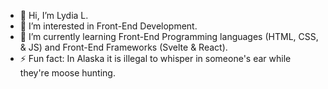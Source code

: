 - 👋 Hi, I’m Lydia L.
- 👀 I’m interested in Front-End Development.
- 🌱 I’m currently learning Front-End Programming languages (HTML, CSS, & JS) and Front-End Frameworks (Svelte & React).
- ⚡ Fun fact: In Alaska it is illegal to whisper in someone's ear while they're moose hunting. 

<!---
llanier15/llanier15 is a ✨ special ✨ repository because its `README.md` (this file) appears on your GitHub profile.
You can click the Preview link to take a look at your changes.
--->
